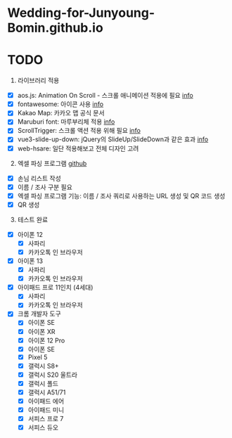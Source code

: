 # Wedding-for-Junyoung-Bomin.github.io

# TODO

1. 라이브러리 적용  
  - [x] aos.js: Animation On Scroll - 스크롤 애니메이션 적용에 필요 [info](https://michalsnik.github.io/aos/)
  - [x] fontawesome: 아이콘 사용 [info](https://fontawesome.com/)
  - [x] Kakao Map: 카카오 맵 공식 문서  
  - [x] Maruburi font: 마루부리체 적용 [info](https://hangeul.naver.com/maruproject_10)
  - [x] ScrollTrigger: 스크롤 액션 적용 위해 필요 [info](https://greensock.com/)
  - [x] vue3-slide-up-down: jQuery의 SlideUp/SlideDown과 같은 효과 [info](https://github.com/southcoastweb/vue3-slide-up-down)
  - [x] web-hsare: 일단 적용해보고 전체 디자인 고려
 
2. 엑셀 파싱 프로그램 [github](https://github.com/sauber92/heart_qrcode_generator)
  - [x] 손님 리스트 작성
  - [x] 이름 / 조사 구분 필요
  - [x] 엑셀 파싱 프로그램 기능: 이름 / 조사 쿼리로 사용하는 URL 생성 및 QR 코드 생성
  - [x] QR 생성 
    
3. 테스트 완료
  - [x] 아이폰 12
    - [x] 사파리
    - [x] 카카오톡 인 브라우저
  - [x] 아이폰 13  
    - [x] 사파리
    - [x] 카카오톡 인 브라우저
  - [x] 아이패드 프로 11인치 (4세대)  
    - [x] 사파리
    - [x] 카카오톡 인 브라우저
  - [x] 크롬 개발자 도구
    - [x] 아이폰 SE
    - [x] 아이폰 XR
    - [x] 아이폰 12 Pro
    - [x] 아이폰 SE
    - [x] Pixel 5
    - [x] 갤럭시 S8+
    - [x] 갤럭시 S20 울트라
    - [x] 갤럭시 폴드
    - [x] 갤럭시 A51/71
    - [x] 아이패드 에어
    - [x] 아이패드 미니
    - [x] 서피스 프로 7
    - [x] 서피스 듀오